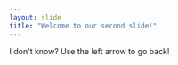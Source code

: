```yaml
---
layout: slide
title: "Welcome to our second slide!"
---
```

I don't know?
Use the left arrow to go back!
